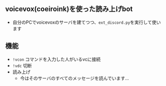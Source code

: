 ## voicevox(coeiroink)を使った読み上げbot

- 自分のPCでvoicevoxのサーバを建てつつ、`ext_discord.py`を実行して使います

## 機能

- `!vcon` コマンドを入力した人がいるvcに接続
- `!vdc` 切断
- 読み上げ
    - 今はそのサーバのすべてのメッセージを読んでいます...